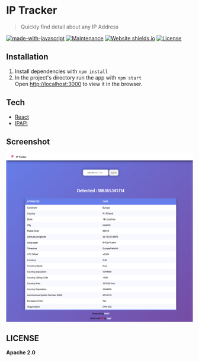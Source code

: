 # IP Tracker

> Quickly find detail about any IP Address

[![made-with-javascript](https://img.shields.io/badge/Made%20with-JavaScript-1f425f.svg)](https://www.javascript.com/)
[![Maintenance](https://img.shields.io/badge/Maintained%3F-yes-green.svg)](hhttps://github.com/shaikhsajid1111/weather/graphs/commit-activity)
[![Website shields.io](https://img.shields.io/website-up-down-green-red/http/shields.io.svg)](https://shaikhsajid1111.github.io/ip-locator/)
[![License](https://img.shields.io/badge/License-Apache%202.0-blue.svg)](https://opensource.org/licenses/Apache-2.0)



## Installation

1. Install dependencies with ```npm install```
1. In the project's directory run the app with ```npm start```<br />
   Open [http://localhost:3000](http://localhost:3000) to view it in the browser.


## Tech
- [React](https://reactjs.org)
- [IPAPI](https://ipapi.co)



## Screenshot

![Screenshot](screenshot/screenshot.png)


## LICENSE

**Apache 2.0**

